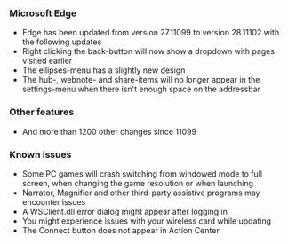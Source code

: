 ### Microsoft Edge
- Edge has been updated from version 27.11099 to version 28.11102 with the following updates
 - Right clicking the back-button will now show a dropdown with pages visited earlier
 - The ellipses-menu has a slightly new design
 - The hub-, webnote- and share-items will no longer appear in the settings-menu when there isn't enough space on the addressbar

### Other features
- And more than 1200 other changes since 11099

### Known issues
- Some PC games will crash switching from windowed mode to full screen, when changing the game resolution or when launching
- Narrator, Magnifier and other third-party assistive programs may encounter issues
- A WSClient.dll error dialog might appear after logging in
- You might experience issues with your wireless card while updating
- The Connect button does not appear in Action Center